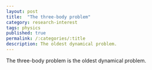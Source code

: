 ```yaml
---
layout: post
title:  "The three-body problem"
category: research-interest
tags: physics
published: true
permalink: /:categories/:title
description: The oldest dynamical problem.
---
```


The three-body problem is the oldest dynamical problem.


[jekyll-docs]: https://jekyllrb.com/docs/home
[jekyll-gh]:   https://github.com/jekyll/jekyll
[jekyll-talk]: https://talk.jekyllrb.com/
[cmi]: https://www.cmi.ac.in
[google]: https://www.google.com
[gmail]: https://www.gmail.com
[govind]: https://www.cmi.ac.in/~govind